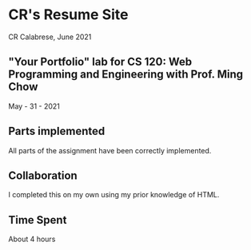 # CR's Resume Site
CR Calabrese, June 2021

## "Your Portfolio" lab for CS 120: Web Programming and Engineering with Prof. Ming Chow

May - 31 - 2021

## Parts implemented

All parts of the assignment have been correctly implemented.

## Collaboration

I completed this on my own using my prior knowledge of HTML.

## Time Spent

About 4 hours
